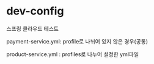# dev-config
스프링 클라우드 테스트 


payment-service.yml:
  profile로 나뉘어 있지 않은 경우(공통)
  
product-service.yml : 
  profiles로 나누어 설정한 yml파일
  

  

